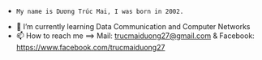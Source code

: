



-     My name is Dương Trúc Mai, I was born in 2002. 
- 🌱 I’m currently learning  Data Communication and Computer Networks
- 📫 How to reach me ==> Mail: trucmaiduong27@gmail.com  & Facebook: https://www.facebook.com/trucmaiduong27


